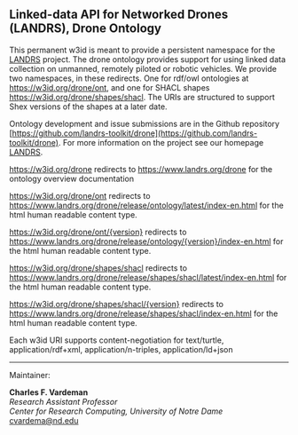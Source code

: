 ## Linked-data API for Networked Drones (LANDRS), Drone Ontology

This permanent w3id is meant to provide a persistent namespace for the [LANDRS](https://www.landrs.org) project. The drone ontology provides support for using linked data collection on unmanned, remotely piloted or robotic vehicles. We provide two namespaces, in these redirects. One for rdf/owl ontologies at https://w3id.org/drone/ont, and one for SHACL shapes https://w3id.org/drone/shapes/shacl. The URIs are structured to support Shex versions of the shapes at a later date.

Ontology development and issue submissions are in the Github repository [https://github.com/landrs-toolkit/drone](https://github.com/landrs-toolkit/drone). For more information on the project see our homepage [LANDRS](https://www.landrs.org).

https://w3id.org/drone redirects to https://www.landrs.org/drone for the ontology overview documentation

https://w3id.org/drone/ont redirects to https://www.landrs.org/drone/release/ontology/latest/index-en.html for the html human readable content type.

https://w3id.org/drone/ont/{version} redirects to https://www.landrs.org/drone/release/ontology/{version}/index-en.html for the html human readable content type.

https://w3id.org/drone/shapes/shacl redirects to https://www.landrs.org/drone/release/shapes/shacl/latest/index-en.html for the html human readable content type.

https://w3id.org/drone/shapes/shacl/{version} redirects to https://www.landrs.org/drone/release/shapes/shacl/index-en.html for the html human readable content type.

Each w3id URI supports content-negotiation for text/turtle, application/rdf+xml, application/n-triples, application/ld+json

---

Maintainer:

**Charles F. Vardeman**  
_Research Assistant Professor_  
_Center for Research Computing, University of Notre Dame_  
<cvardema@nd.edu>
